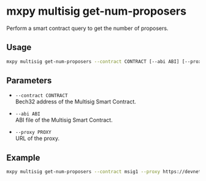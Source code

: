 # mxpy multisig get-num-proposers

Perform a smart contract query to get the number of proposers.

## Usage

```bash
mxpy multisig get-num-proposers --contract CONTRACT [--abi ABI] [--proxy PROXY]
```

## Parameters

- `--contract CONTRACT`  
  Bech32 address of the Multisig Smart Contract.

- `--abi ABI`  
  ABI file of the Multisig Smart Contract.

- `--proxy PROXY`  
  URL of the proxy.

## Example

```bash
mxpy multisig get-num-proposers --contract msig1 --proxy https://devnet-gateway.multiversx.com
